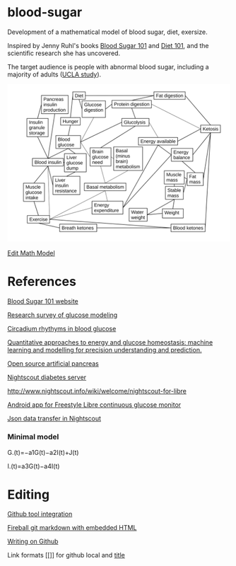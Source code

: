 # blood-sugar
Development of a mathematical model of blood sugar, diet, exersize.

Inspired by Jenny Ruhl's books [Blood Sugar 101](https://smile.amazon.com/Blood-Sugar-101-About-Diabetes/dp/0964711664/ref=sr_1_3?s=books&ie=UTF8&qid=1538472354&sr=1-3&keywords=jenny+ruhl+books) and [Diet 101](https://smile.amazon.com/Diet-101-Truth-About-Diets/dp/0964711656/ref=sr_1_1?s=books&ie=UTF8&qid=1538472354&sr=1-1&keywords=jenny+ruhl+books), and the scientific research she has uncovered.

The target audience is people with abnormal blood sugar, including a majority of adults ([UCLA study](http://newsroom.ucla.edu/releases/majority-of-california-adults-have-prediabetes-or-diabetes)).

![Math model](doc/Bloody%20ketogenic%20diet%20relations.svg)

[Edit Math Model](https://github.com/GregLawson/blood-sugar/blob/master/doc/Bloody%20ketogenic%20diet%20relations.odg?raw=true)

# References
[Blood Sugar 101 website](https://www.bloodsugar101.com/)

[Research survey of glucose modeling](https://www.ncbi.nlm.nih.gov/pmc/articles/PMC2951686/)

[Circadium rhythyms in blood glucose](https://academic.oup.com/edrv/article/18/5/716/2530790)

[Quantitative approaches to energy and glucose homeostasis: machine learning and modelling for precision understanding and prediction.](https://www.ncbi.nlm.nih.gov/pubmed/29367240)

[Open source artificial pancreas](https://openaps.org/what-is-openaps/)

[Nightscout diabetes server](http://www.nightscout.info/)

http://www.nightscout.info/wiki/welcome/nightscout-for-libre

[Android app for Freestyle Libre continuous glucose monitor](https://play.google.com/store/apps/details?id=it.ct.glicemia)

[Json data transfer in Nightscout](https://diyps.org/2017/02/12/making-it-possible-for-researchers-to-work-with-openaps-or-general-nightscout-data-and-creating-a-complex-json-to-csv-command-line-tool-that-works-with-unknown-schema/)

### Minimal model
G.(t)=−a1G(t)−a2I(t)+J(t)

I.(t)=a3G(t)−a4I(t)

# Editing
[Github tool integration](https://github.com/GregLawson/Open-Table-Explorer/wiki/2.3.-Tool-Integration)

[Fireball git markdown with embedded HTML](https://daringfireball.net/projects/markdown/syntax)

[Writing on Github](https://help.github.com/categories/writing-on-github/)

Link formats [[]] for github local and [title](url)
